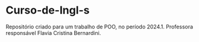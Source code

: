 # Curso-de-Ingl-s
Repositório criado para um trabalho de POO, no período 2024.1. Professora responsável Flavia Cristina Bernardini. 
